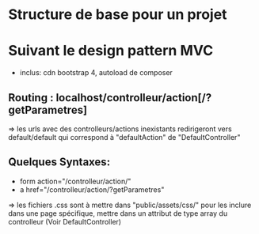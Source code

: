 # Structure de base pour un projet
# Suivant le design pattern MVC

- inclus: cdn bootstrap 4, autoload de composer

## Routing : localhost/controlleur/action[/?getParametres]
=> les urls avec des controlleurs/actions inexistants redirigeront vers default/default qui correspond à "defaultAction" de "DefaultController"

## Quelques Syntaxes:

 - form action="/controlleur/action/"
 - a href="/controlleur/action/?getParametres"

=> les fichiers .css sont à mettre dans "public/assets/css/"
pour les inclure dans une page spécifique, mettre dans un attribut de type array du controlleur (Voir DefaultController)

